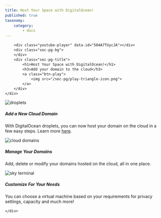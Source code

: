 ```yaml
---
title: Host Your Space with DigitalOcean!
published: true
taxonomy:
    category:
        - docs
---
```


<!--While modifying the content of this page, ensure to only replace the text and image and video URL information. Contact Nimisha to make changes to the design. -->





<div class="video-container">
	<div class="area-holder">
	</div>
	<div class="area-content">
		
		<div class="youtube-player" data-id="504A7TUycJA"></div>
		<div class="sec-pg-bg">
		</div>
		<div class="sec-pg-title">
			<h1>Host Your Space with DigitalOcean!</h1>
			<h3>Add your domain to the cloud</h3>
			<a class="btn-play">
				<img src="/sec-pg/play-triangle-icon.png">
			</a>
		</div>
	</div>

</div>

<div id="sec-pg-body-1" class="sec-pg-content content-reversed">
	<div class="container">
		<div class="sec-pg-image">
			<img src="/sec-pg/digital-ocean/droplets.png" alt="droplets" title="DigitalOcean droplets" >
		</div>
		<div class="sec-pg-text">
			<h5>Add a New Cloud Domain</h5>
			<p>With DigitalOcean droplets, you can now host your domain on the cloud in a few easy steps. Learn more <a href="https://docs.highfidelity.com/create-and-explore/start-working-in-your-sandbox/digital-ocean">here</a>.</p>
		</div>
	</div>
</div>
<div id="sec-pg-body-2" class="sec-pg-content">
	<div class="container">
		<div class="sec-pg-image">
			<img src="/sec-pg/digital-ocean/cloud-domains.png" alt="cloud domains" title="Cloud Domains">
		</div>
		<div class="sec-pg-text">
			<h5>Manage Your Domains</h5>
			<p>Add, delete or modify your domains hosted on the cloud, all in one place. </p>
		</div>
	</div>
</div>
<div id="sec-pg-body-3" class="sec-pg-content content-reversed">
	<div class="container">
		<div class="sec-pg-image">
			<img src="/sec-pg/digital-ocean/sky-terminal.jpg" alt="sky terminal" title="Sky Terminal">
		</div>
		<div class="sec-pg-text">
			<h5>Customize For Your Needs</h5>
			<p>You can choose a virtual machine based on your requirements for privacy settings, capacity and much more!</p>
		</div>
		
	</div>
</div>

